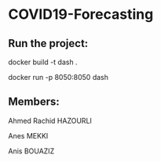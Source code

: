 # COVID19-Forecasting
## Run the project:

docker build -t dash .

docker run -p 8050:8050 dash

## Members:

Ahmed Rachid HAZOURLI

Anes MEKKI

Anis BOUAZIZ
